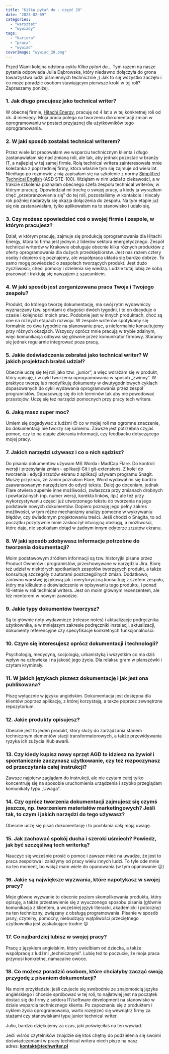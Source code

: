 ```yaml
---
title: "Kilka pytań do - część 28"
date: "2023-02-09"
categories:
  - "warsztat"
  - "wywiady"
tags:
  - "kariera"
  - "praca"
  - "wywiad"
coverImage: "wywiad_28.png"
---
```


Przed Wami kolejna odsłona cyklu *Kilka pytań do...* Tym razem na nasze pytania odpowiada Julia Dąbrowska, który niedawno dołączyła do grona towarzystwa ludzi piśmiennych technicznie ;) Jak to się wszystko zaczęło i co może poradzić osobom stawiającym pierwsze kroki w tej roli? Zapraszamy poniżej.

### 1\. Jak długo pracujesz jako technical writer?

W obecnej firmie, [Hitachi Energy](https://www.hitachienergy.com/about-us/country-and-regional-information/poland), pracuję od 4 lat a w tej konkretnej roli od ok. 4 miesięcy. Moja praca polega na tworzeniu dokumentacji zmian w oprogramowaniu w postaci przyjaznej dla użytkowników tego oprogramowania.

### 2\. W jaki sposób zostałaś technical writerem?

Przez wiele lat pracowałam we wsparciu technicznym klienta i długo zastanawiałam się nad zmianą roli, ale tak, aby jednak pozostać w branży IT, a najlepiej w tej samej firmie. Rolą technical writera zainteresowała mnie koleżanka z poprzedniej firmy, która właśnie tym się zajmuje od wielu lat. Niedługo po rozmowie z nią zapisałam się na szkolenie z normy [Simplified Technical English](https://asd-ste100.org/) (ASD STE-100). Wzięłam w nim udział z ciekawości, a w trakcie szkolenia poznałam obecnego szefa zespołu technical writerów, w którym pracuję. Opowiedział mi trochę o swojej pracy, a kiedy ja wyraziłam chęć „przebranżowienia się” do tej roli, pozostaliśmy w kontakcie i niecały rok później nadarzyła się okazja dołączenia do zespołu. Na tym etapie już się nie zastanawiałam, tylko aplikowałam na to stanowisko i udało się.

### 3\. Czy możesz opowiedzieć coś o swojej firmie i zespole, w którym pracujesz?

Dział, w którym pracuję, zajmuje się produkcją oprogramowania dla Hitachi Energy, która to firma jest jednym z liderów sektora energetycznego. Zespół technical writerów w Krakowie obsługuje obecnie kilka różnych produktów z oferty oprogramowania dla dużych przedsiębiorstw. Jest nas razem cztery osoby i dopiero się poznajemy, ale współpraca układa się bardzo dobrze. To samo mogę powiedzieć o zespołach tworzących produkt. Jest dużo życzliwości, chęci pomocy i dzielenia się wiedzą. Ludzie tutaj lubią ze sobą pracować i traktują się nawzajem z szacunkiem.

### 4\. W jaki sposób jest zorganizowana praca Twoja i Twojego zespołu?

Produkt, do którego tworzę dokumentację, ma swój rytm wydawniczy wyznaczany tzw. sprintami o długości dwóch tygodni, i to on decyduje o czasie i kolejności moich prac. Podobnie jest w innych produktach, choć są one na różnych etapach rozwoju. W zespole writerów spotykamy się formalnie co dwa tygodnie na planowaniu prac, a nieformalnie konsultujemy przy różnych okazjach. Wszyscy oprócz mnie pracują w trybie zdalnym, więc komunikacja odbywa się głównie przez komunikator firmowy. Staramy się jednak regularnie integrować poza pracą.

### 5\. Jakie doświadczenia zebrałaś jako technical writer? W jakich projektach brałaś udział?

Obecnie uczę się tej roli jako tzw. „junior”, a więc wdrażam się w produkt, który opisuję, i w cykl tworzenia oprogramowania w sposób „zwinny”. W praktyce tworzę lub modyfikuję dokumenty w dwutygodniowych cyklach dopasowanych do cykli wydawania oprogramowania przez zespół programistów. Dopasowuję się do ich terminów tak aby nie powodować przestojów. Uczę się też narzędzi pomocnych przy pracy tech writera.

### 6\. Jaką masz super moc?

Umiem się dogadywać z ludźmi 😊 co w mojej roli ma ogromne znaczenie, bo dokumentacji nie tworzy się samemu. Zawsze jest potrzebna czyjaś pomoc, czy to na etapie zbierania informacji, czy feedbacku dotyczącego mojej pracy.

### 7\. Jakich narzędzi używasz i co o nich sądzisz?

Do pisania dokumentów używam MS Worda i MadCap Flare. Do kontroli wersji i przesyłania zmian - aplikacji Git i git-extensions. Z kolei do tworzenia i edycji zrzutów ekranu z aplikacji używam programu Snagit. Muszę przyznać, że zanim poznałam Flare, Word wydawał mi się bardzo zaawansowanym narzędziem do edycji tekstu. Dalej go doceniam, jednak Flare otwiera zupełnie inne możliwości, zwłaszcza przy zmianach drobnych i powtarzalnych (np. numer wersji, korekta linków, itp.) ale też przy wykorzystywaniu części już utworzonego tekstu do tworzenia na jego podstawie nowych dokumentów. Dopiero poznaję jego pełny zakres możliwości, w tym różne mechanizmy analizy pomocne w wykrywaniu błędów, czy świadomym projektowaniu treści. Jeśli chodzi o Snagita, to od początku pozytywnie mnie zaskoczył intuicyjną obsługą, a możliwości, które daje, nie spotkałam dotąd w żadnym innym edytorze zrzutów ekranu.

### 8\. W jaki sposób zdobywasz informacje potrzebne do tworzenia dokumentacji?

Moim podstawowym źródłem informacji są tzw. historyjki pisane przez Product Ownerów i programistów, przechowywane w narzędziu Jira. Biorę też udział w niektórych spotkaniach zespołów tworzących produkt, a także konsultuję szczegóły z autorami poszczególnych zmian. Dodatkowo, zarówno warstwę językową jak i merytoryczną konsultuję z szefem zespołu, który ma kilkuletnie doświadczenie w opisywaniu tego produktu, i ponad 10-letnie w roli technical writera. Jest on moim głównym recenzentem, ale też mentorem w nowym zawodzie.

### 9\. Jakie typy dokumentów tworzysz?

Są to głównie noty wydawnicze (release notes) i aktualizacje podręcznika użytkownika, a w mniejszym zakresie podręczniki instalacji, aktualizacji, dokumenty referencyjne czy specyfikacje konkretnych funkcjonalności.

### 10\. Czym się interesujesz oprócz dokumentacji i technologii?

Psychologią, medycyną, socjologią, urbanistyką i wszystkim co ma dziś wpływ na człowieka i na jakość jego życia. Dla relaksu gram w planszówki i czytam kryminały.

### 11\. W jakich językach piszesz dokumentację i jak jest ona publikowana?

Piszę wyłącznie w języku angielskim. Dokumentacja jest dostępna dla klientów poprzez aplikację, z której korzystają, a także poprzez zewnętrzne repozytorium.

### 12\. Jakie produkty opisujesz?

Obecnie jest to jeden produkt, który służy do zarządzania stanem technicznym elementów stacji transformatorowych, a także przewidywania ryzyka ich zużycia i/lub awarii.

### 13\. Czy kiedy kupisz nowy sprzęt AGD to idziesz na żywioł i spontanicznie zaczynasz użytkowanie, czy też rozpoczynasz od przeczytania całej instrukcji?

Zawsze najpierw zaglądam do instrukcji, ale nie czytam całej tylko koncentruję się na sposobie uruchomienia urządzenia i szybko przeglądam komunikaty typu „Uwaga”.

### 14\. Czy oprócz tworzenia dokumentacji zajmujesz się czymś jeszcze, np. tworzeniem materiałów marketingowych? Jeśli tak, to czym i jakich narzędzi do tego używasz?

Obecnie uczę się pisać dokumentację i to pochłania całą moją uwagę.

### 15\. Jak zachować spokój ducha i szeroki uśmiech? Powiedz, jak być szczęśliwą tech writerką?

Nauczyć się wcześnie prosić o pomoc i zawsze mieć na uwadze, że jest to praca zespołowa i zależymy od pracy wielu innych ludzi. To tyle ode mnie na ten moment, bo wciąż mam wiele do opanowania (w tym opanowanie 😉)

### 16\. Jakie są największe wyzwania, które napotykasz w swojej pracy?

Moje główne wyzwanie to obecnie poziom skomplikowania produktu, który opisuję, a także przestawienie się z wyuczonego sposobu pisania (głównie komunikacja z klientem, a wcześniej język literacki, akademicki i potoczny) na ten techniczny, związany z obsługą programowania. Pisanie w sposób jasny, czytelny, pomocny, niebudzący wątpliwości przeciętnego użytkownika jest zaskakująco trudne 😊

### 17\. Co najbardziej lubisz w swojej pracy?

Pracę z językiem angielskim, który uwielbiam od dziecka, a także współpracę z ludźmi „technicznymi”. Lubię też to poczucie, że moja praca przynosi konkretne, namacalne owoce.

### 18\. Co możesz poradzić osobom, które chciałyby zacząć swoją przygodę z pisaniem dokumentacji?

Na moim przykładzie: jeśli czujecie się swobodnie ze znajomością języka angielskiego i chcecie spróbować w tej roli, to najłatwiej jest na początek dostać się do firmy z sektora IT/software development na stanowisko w dziale wsparcia technicznego klienta. Po zapoznaniu się z produktem i cyklem życia oprogramowania, warto rozejrzeć się wewnątrz firmy za stażami czy stanowiskami typu junior technical writer.



Julio, bardzo dziękujemy za czas, jaki poświęciłaś na ten wywiad.

Jeśli wśród czytelników znajdzie się ktoś chętny do podzielenia się swoimi doświadczeniami w pracy technical writera niech pisze na nasz adres: [**kontakt@techwriter.pl**](mailto:kontakt@techwriter.pl)
